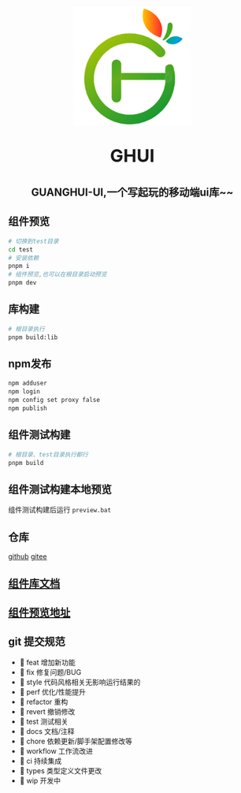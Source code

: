 <div align="center">
    <img alt="logo" src="./public/favicon.png" width="240" height="240" >
    <p style="font-size: 36px;font-weight: bold" align="center">GHUI</p>
    <h2>GUANGHUI-UI,一个写起玩的移动端ui库~~</h2>
</div>


## 组件预览
```bash
# 切换到test目录
cd test
# 安装依赖
pnpm i
# 组件预览,也可以在根目录启动预览
pnpm dev
```

## 库构建
```bash
# 根目录执行
pnpm build:lib
```

## npm发布
```bash
npm adduser
npm login
npm config set proxy false
npm publish
```

## 组件测试构建
```bash
# 根目录、test目录执行都行
pnpm build
```

## 组件测试构建本地预览
组件测试构建后运行 `preview.bat`

## 仓库
[github](https://github.com/guanghuijs/guanghui-ui)
[gitee](https://gitee.com/guanghuijs/guanghui-ui)

## [组件库文档](https://guanghuijs.github.io/blogs/ghui/guide/1.%E7%AE%80%E4%BB%8B.html)

## [组件预览地址](https://guanghuijs.github.io/guanghui-ui)

## git 提交规范
- 🍐 feat 增加新功能
- 🍐 fix 修复问题/BUG
- 🍐 style 代码风格相关无影响运行结果的
- 🍐 perf 优化/性能提升
- 🍐 refactor 重构
- 🍐 revert 撤销修改
- 🍐 test 测试相关
- 🍐 docs 文档/注释
- 🍐 chore 依赖更新/脚手架配置修改等
- 🍐 workflow 工作流改进
- 🍐 ci 持续集成
- 🍐 types 类型定义文件更改
- 🍐 wip 开发中